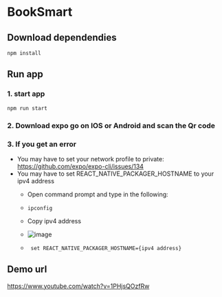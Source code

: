# BookSmart

## Download dependendies
```
npm install
```

## Run app
### 1. start app
```
npm run start
```
### 2. Download expo go on IOS or Android and scan the Qr code
### 3. If you get an error
- You may have to set your network profile to private: https://github.com/expo/expo-cli/issues/134
- You may have to set REACT_NATIVE_PACKAGER_HOSTNAME to your ipv4 address
  - Open command prompt and type in the following:
  -   ```
      ipconfig
      ```
  - Copy ipv4 address
  - ![image](https://github.com/camilavejar/BookSmart/assets/43625453/dde57b9c-6591-4477-aa39-5603bab20851)


  -  ```
      set REACT_NATIVE_PACKAGER_HOSTNAME={ipv4 address}
      ```

## Demo url

https://www.youtube.com/watch?v=1PHjsQOzfRw
